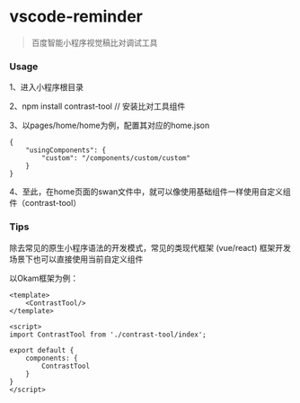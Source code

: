 # vscode-reminder

> 百度智能小程序视觉稿比对调试工具

### Usage

1、进入小程序根目录

2、npm install contrast-tool // 安装比对工具组件

3、以pages/home/home为例，配置其对应的home.json

```
{
    "usingComponents": {
        "custom": "/components/custom/custom"
    }
}

```

4、至此，在home页面的swan文件中，就可以像使用基础组件一样使用自定义组件（contrast-tool）

### Tips

除去常见的原生小程序语法的开发模式，常见的类现代框架 (vue/react) 框架开发场景下也可以直接使用当前自定义组件

以Okam框架为例：

```
<template>
    <ContrastTool/>
</template>

<script>
import ContrastTool from './contrast-tool/index';

export default {
    components: {
        ContrastTool
    }
}
</script>
```